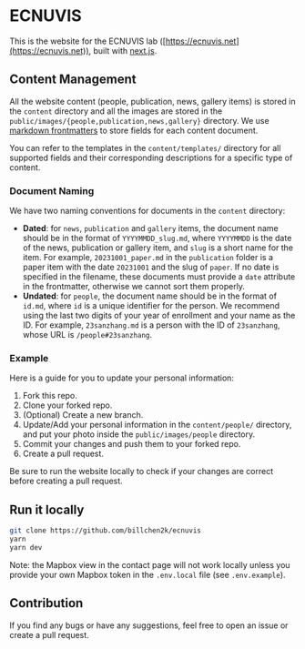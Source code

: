 # ECNUVIS

This is the website for the ECNUVIS lab ([https://ecnuvis.net](https://ecnuvis.net)), built with [next.js](https://nextjs.org/).


## Content Management

All the website content (people, publication, news, gallery items) is stored in the `content` directory and all the images are stored in the `public/images/{people,publication,news,gallery}` directory. We use [markdown frontmatters](https://jekyllrb.com/docs/front-matter/) to store fields for each content document.

You can refer to the templates in the `content/templates/` directory for all supported fields and their corresponding descriptions for a specific type of content.

### Document Naming

We have two naming conventions for documents in the `content` directory:

- **Dated**: for `news`, `publication` and `gallery` items, the document name should be in the format of `YYYYMMDD_slug.md`, where `YYYYMMDD` is the date of the news, publication or gallery item, and `slug` is a short name for the item. For example, `20231001_paper.md` in the `publication` folder is a paper item with the date `20231001` and the slug of `paper`. If no date is specified in the filename, these documents must provide a `date` attribute in the frontmatter, otherwise we cannot sort them properly.
- **Undated**: for `people`, the document name should be in the format of `id.md`, where `id` is a unique identifier for the person. We recommend using the last two digits of your year of enrollment and your name as the ID. For example, `23sanzhang.md` is a person with the ID of `23sanzhang`, whose URL is `/people#23sanzhang`.


### Example

Here is a guide for you to update your personal information:

1. Fork this repo.
2. Clone your forked repo.
3. (Optional) Create a new branch.
4. Update/Add your personal information in the `content/people/` directory, and put your photo inside the `public/images/people` directory.
5. Commit your changes and push them to your forked repo.
6. Create a pull request.

Be sure to run the website locally to check if your changes are correct before creating a pull request.

## Run it locally

```bash
git clone https://github.com/billchen2k/ecnuvis
yarn
yarn dev
```

Note: the Mapbox view in the contact page will not work locally unless you provide your own Mapbox token in the `.env.local` file (see `.env.example`).

## Contribution

If you find any bugs or have any suggestions, feel free to open an issue or create a pull request.